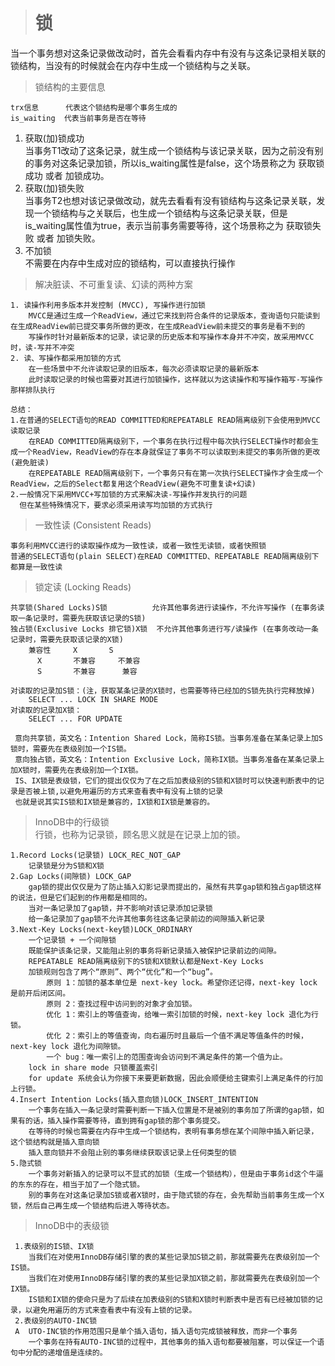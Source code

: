> # 锁

当一个事务想对这条记录做改动时，首先会看看内存中有没有与这条记录相关联的锁结构，当没有的时候就会在内存中生成一个锁结构与之关联。

> 锁结构的主要信息

    trx信息      代表这个锁结构是哪个事务生成的
    is_waiting  代表当前事务是否在等待
    
1. 获取(加)锁成功  
当事务T1改动了这条记录，就生成一个锁结构与该记录关联，因为之前没有别的事务对这条记录加锁，所以is_waiting属性是false，这个场景称之为 获取锁成功 或者 加锁成功。
2. 获取(加)锁失败   
当事务T2也想对该记录做改动，就先去看看有没有锁结构与这条记录关联，发现一个锁结构与之关联后，也生成一个锁结构与这条记录关联，但是is_waiting属性值为true，表示当前事务需要等待，这个场景称之为 获取锁失败 或者 加锁失败。
3. 不加锁  
不需要在内存中生成对应的锁结构，可以直接执行操作

> 解决脏读、不可重复读、幻读的两种方案

    1. 读操作利用多版本并发控制 (MVCC), 写操作进行加锁
        MVCC是通过生成一个ReadView，通过它来找到符合条件的记录版本，查询语句只能读到在生成ReadView前已提交事务所做的更改，在生成ReadView前未提交的事务是看不到的
        写操作时针对最新版本的记录，读记录的历史版本和写操作本身并不冲突，故采用MVCC时，读-写并不冲突
    2. 读、写操作都采用加锁的方式
        在一些场景中不允许读取记录的旧版本，每次必须读取记录的最新版本
        此时读取记录的时候也需要对其进行加锁操作，这样就以为这读操作和写操作箱写-写操作那样排队执行

    总结：
    1.在普通的SELECT语句的READ COMMITTED和REPEATABLE READ隔离级别下会使用到MVCC读取记录
        在READ COMMITTED隔离级别下，一个事务在执行过程中每次执行SELECT操作时都会生成一个ReadView，ReadView的存在本身就保证了事务不可以读取到未提交的事务所做的更改(避免脏读)
        在REPEATABLE READ隔离级别下，一个事务只有在第一次执行SELECT操作才会生成一个ReadView，之后的Select都复用这个ReadView(避免不可重复读+幻读)
    2.一般情况下采用MVCC+写加锁的方式来解决读-写操作并发执行的问题
      但在某些特殊情况下，要求必须采用读写均加锁的方式执行

> 一致性读 (Consistent Reads)

    事务利用MVCC进行的读取操作成为一致性读，或者一致性无读锁，或者快照锁
    普通的SELECT语句(plain SELECT)在READ COMMITTED、REPEATABLE READ隔离级别下都算是一致性读
    
> 锁定读 (Locking Reads)

    共享锁(Shared Locks)S锁          允许其他事务进行读操作，不允许写操作 (在事务读取一条记录时，需要先获取该记录的S锁)
    独占锁(Exclusive Locks 排它锁)X锁  不允许其他事务进行写/读操作 (在事务改动一条记录时，需要先获取该记录的X锁)
        兼容性	    X	    S
          X	      不兼容	  不兼容
          S	      不兼容	   兼容
    
    对读取的记录加S锁：(注，获取某条记录的X锁时，也需要等待已经加的S锁先执行完释放掉)
        SELECT ... LOCK IN SHARE MODE
    对读取的记录加X锁：
        SELECT ... FOR UPDATE
     
     意向共享锁，英文名：Intention Shared Lock，简称IS锁。当事务准备在某条记录上加S锁时，需要先在表级别加一个IS锁。
     意向独占锁，英文名：Intention Exclusive Lock，简称IX锁。当事务准备在某条记录上加X锁时，需要先在表级别加一个IX锁。
     IS、IX锁是表级锁，它们的提出仅仅为了在之后加表级别的S锁和X锁时可以快速判断表中的记录是否被上锁,以避免用遍历的方式来查看表中有没有上锁的记录
     也就是说其实IS锁和IX锁是兼容的，IX锁和IX锁是兼容的。
     
> InnoDB中的行级锁  
行锁，也称为记录锁，顾名思义就是在记录上加的锁。

    1.Record Locks(记录锁) LOCK_REC_NOT_GAP
        记录锁是分为S锁和X锁
    2.Gap Locks(间隙锁) LOCK_GAP
        gap锁的提出仅仅是为了防止插入幻影记录而提出的，虽然有共享gap锁和独占gap锁这样的说法，但是它们起到的作用都是相同的。
        当对一条记录加了gap锁，并不影响对该记录添加记录锁
        给一条记录加了gap锁不允许其他事务往这条记录前边的间隙插入新记录
    3.Next-Key Locks(next-key锁)LOCK_ORDINARY
        一个记录锁 + 一个间隙锁
        既能保护该条记录，又能阻止别的事务将新记录插入被保护记录前边的间隙。
        REPEATABLE READ隔离级别下的S锁和X锁默认都是Next-Key Locks
        加锁规则包含了两个“原则”、两个“优化”和一个“bug”。
            原则 1：加锁的基本单位是 next-key lock。希望你还记得，next-key lock 是前开后闭区间。
            原则 2：查找过程中访问到的对象才会加锁。
            优化 1：索引上的等值查询，给唯一索引加锁的时候，next-key lock 退化为行锁。
            优化 2：索引上的等值查询，向右遍历时且最后一个值不满足等值条件的时候，next-key lock 退化为间隙锁。
            一个 bug：唯一索引上的范围查询会访问到不满足条件的第一个值为止。
        lock in share mode 只锁覆盖索引
        for update 系统会认为你接下来要更新数据，因此会顺便给主键索引上满足条件的行加上行锁。
    4.Insert Intention Locks(插入意向锁)LOCK_INSERT_INTENTION
        一个事务在插入一条记录时需要判断一下插入位置是不是被别的事务加了所谓的gap锁，如果有的话，插入操作需要等待，直到拥有gap锁的那个事务提交。
        在等待的时候也需要在内存中生成一个锁结构，表明有事务想在某个间隙中插入新记录，这个锁结构就是插入意向锁
        插入意向锁并不会阻止别的事务继续获取该记录上任何类型的锁
    5.隐式锁
        一个事务对新插入的记录可以不显式的加锁（生成一个锁结构），但是由于事务id这个牛逼的东东的存在，相当于加了一个隐式锁。
        别的事务在对这条记录加S锁或者X锁时，由于隐式锁的存在，会先帮助当前事务生成一个X锁，然后自己再生成一个锁结构后进入等待状态。

> InnoDB中的表级锁

     1.表级别的IS锁、IX锁
        当我们在对使用InnoDB存储引擎的表的某些记录加S锁之前，那就需要先在表级别加一个IS锁。
        当我们在对使用InnoDB存储引擎的表的某些记录加X锁之前，那就需要先在表级别加一个IX锁。
        IS锁和IX锁的使命只是为了后续在加表级别的S锁和X锁时判断表中是否有已经被加锁的记录，以避免用遍历的方式来查看表中有没有上锁的记录。
     2.表级别的AUTO-INC锁
     A  UTO-INC锁的作用范围只是单个插入语句，插入语句完成锁被释放，而非一个事务
        一个事务在持有AUTO-INC锁的过程中，其他事务的插入语句都要被阻塞，可以保证一个语句中分配的递增值是连续的。
        
        
        
